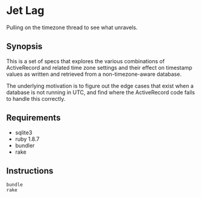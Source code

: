 # Jet Lag

Pulling on the timezone thread to see what unravels.

## Synopsis

This is a set of specs that explores the various combinations of ActiveRecord
and related time zone settings and their effect on timestamp values as written
and retrieved from a non-timezone-aware database.

The underlying motivation is to figure out the edge cases that exist when a
database is not running in UTC, and find where the ActiveRecord code fails to
handle this correctly.

## Requirements

* sqlite3
* ruby 1.8.7
* bundler
* rake

## Instructions

    bundle
    rake

